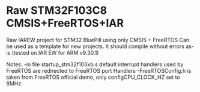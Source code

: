 # Raw STM32F103C8 CMSIS+FreeRTOS+IAR
Raw IAREW project for STM32 BluePill using only CMSIS + FreeRTOS
Can be used as a template for new projects.
It should compile without errors as-is (tested on IAR EW for ARM v9.30.1)

Notes: 
  -in file startup_stm32f103xb.s default interrupt handlers used by FreeRTOS are redirected to FreeRTOS port Handlers
  -FreeRTOSConfig.h is taken from FreeRTOS official demo, only configCPU_CLOCK_HZ set to 8MHz
